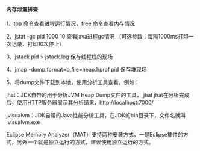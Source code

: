 
#### 内存泄漏排查

1、top 命令查看进程运行情况，free 命令查看内存情况

2、jstat -gc pid 1000 10 查看java进程gc情况 （可选参数：每隔1000ms打印一次记录，打印10次停止）

3、jstack pid > jstack.log 保存线程栈的现场

4、jmap -dump:format=b,file=heap.hprof pid 保存堆现场

5、将dump文件下载到本地，使用分析工具查看，例如：

jhat：JDK自带的用于分析JVM Heap Dump文件的工具，
jhat <heap-dump-file> jhat在分析完成后，使用HTTP服务器展示其分析结果，http://localhost:7000/

jvisualvm：JDK自带的Java性能分析工具，在JDK的bin目录下，文件名就叫jvisualvm.exe

Eclipse Memory Analyzer（MAT）支持两种安装方式，一是Eclipse插件的方式，另外一个就是独立运行的方式，建议使用独立运行的方式。

